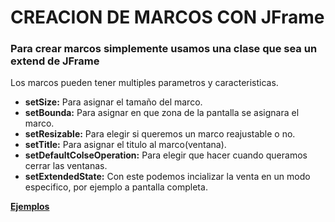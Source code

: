 # CREACION DE MARCOS CON JFrame

### Para crear marcos simplemente usamos una clase que sea un extend de JFrame

Los marcos pueden tener multiples parametros y caracteristicas.
- **setSize:** Para asignar el tamaño del marco. 
- **setBounda:** Para asignar en que zona de la pantalla se asignara el marco.
- **setResizable:** Para elegir si queremos un marco reajustable o no.
- **setTitle:** Para asignar el titulo al marco(ventana).
- **setDefaultColseOperation:** Para elegir que hacer cuando queramos cerrar las ventanas.
- **setExtendedState:** Con este podemos incializar la venta en un modo especifico, por ejemplo a pantalla completa.

[**Ejemplos**](../CrearMarco)